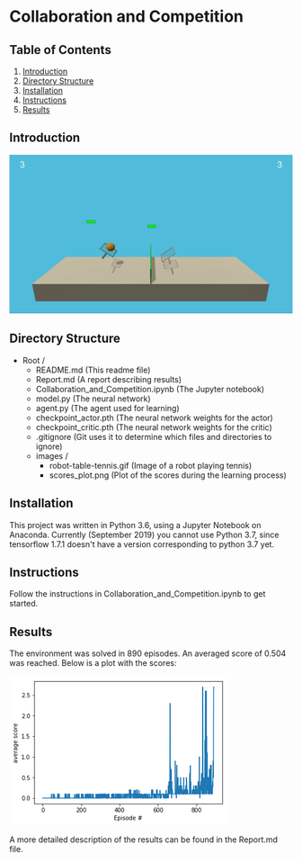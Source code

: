 # Collaboration and Competition

## Table of Contents

1. [Introduction](#introduction)
2. [Directory Structure](#directoryStructure)
3. [Installation](#installation)
4. [Instructions](#instructions)
5. [Results](#results)

## Introduction <a name="introduction"></a>
<p align="center">
    <img src="./images/tennis.gif" width="800" title="Random Agent" alt="Robot playing tennis.">
</p>

## Directory Structure <a name="directoryStructure"></a>

- Root /
    - README.md (This readme file)
    - Report.md (A report describing results)
    - Collaboration_and_Competition.ipynb (The Jupyter notebook)
    - model.py (The neural network)
    - agent.py (The agent used for learning)
    - checkpoint_actor.pth (The neural network weights for the actor)
    - checkpoint_critic.pth (The neural network weights for the critic)
    - .gitignore (Git uses it to determine which files and directories to ignore)
    - images /  
        - robot-table-tennis.gif  (Image of a robot playing tennis)
        - scores_plot.png (Plot of the scores during the learning process)
        
## Installation <a name="installation"></a>

This project was written in Python 3.6, using a Jupyter Notebook on Anaconda. Currently (September 2019) you cannot use Python 3.7, since tensorflow 1.7.1 doesn't have a version corresponding to python 3.7 yet.

## Instructions <a name="instructions"></a>

Follow the instructions in Collaboration_and_Competition.ipynb to get started.

## Results <a name="results"></a>

The environment was solved in 890 episodes. An averaged score of 0.504 was reached. 
Below is a plot with the scores:

![scores](images/scores_plot.png)

A more detailed description of the results can be found in the Report.md file.